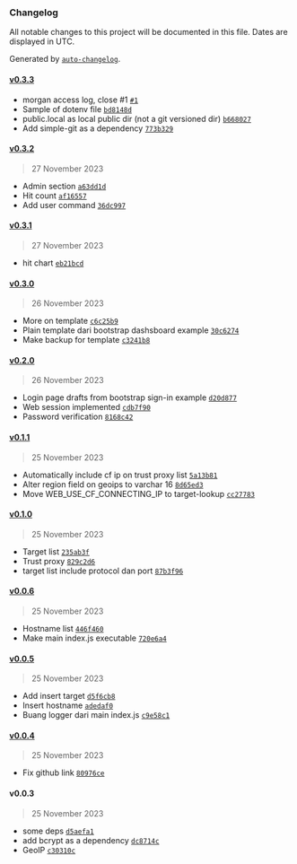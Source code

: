 ### Changelog

All notable changes to this project will be documented in this file. Dates are displayed in UTC.

Generated by [`auto-changelog`](https://github.com/CookPete/auto-changelog).

#### [v0.3.3](https://github.com/kucingbasah737/redirector/compare/v0.3.2...v0.3.3)

- morgan access log, close #1 [`#1`](https://github.com/kucingbasah737/redirector/issues/1)
- Sample of dotenv file [`bd8148d`](https://github.com/kucingbasah737/redirector/commit/bd8148dead3ad3764153de0743957389653531a2)
- public.local as local public dir (not a git versioned dir) [`b668027`](https://github.com/kucingbasah737/redirector/commit/b6680273ffc408fe5cd3e1c3b4fc78a7cdf46aaa)
- Add simple-git as a dependency [`773b329`](https://github.com/kucingbasah737/redirector/commit/773b329387499f530a406daf848a8189976334e3)

#### [v0.3.2](https://github.com/kucingbasah737/redirector/compare/v0.3.1...v0.3.2)

> 27 November 2023

- Admin section [`a63dd1d`](https://github.com/kucingbasah737/redirector/commit/a63dd1d01e6f425ab196fdf1e21086e8cec181f1)
- Hit count [`af16557`](https://github.com/kucingbasah737/redirector/commit/af165573a223c960cb5a3705ee4849d1349444e6)
- Add user command [`36dc997`](https://github.com/kucingbasah737/redirector/commit/36dc997bf7e397e85efbdc4fa7d479e34b6a6748)

#### [v0.3.1](https://github.com/kucingbasah737/redirector/compare/v0.3.0...v0.3.1)

> 27 November 2023

- hit chart [`eb21bcd`](https://github.com/kucingbasah737/redirector/commit/eb21bcd5ff21ad3c80df46d329fa95367256eba6)

#### [v0.3.0](https://github.com/kucingbasah737/redirector/compare/v0.2.0...v0.3.0)

> 26 November 2023

- More on template [`c6c25b9`](https://github.com/kucingbasah737/redirector/commit/c6c25b91a5ef6990aa8a082dfbba7ee2dc174f5e)
- Plain template dari bootstrap dashsboard example [`30c6274`](https://github.com/kucingbasah737/redirector/commit/30c6274678341ce3046a23bbd728e8c96cf2aa0c)
- Make backup for template [`c3241b8`](https://github.com/kucingbasah737/redirector/commit/c3241b880b3f748b2001a7d2bc57eb4612fb5d7b)

#### [v0.2.0](https://github.com/kucingbasah737/redirector/compare/v0.1.1...v0.2.0)

> 26 November 2023

- Login page drafts from bootstrap sign-in example [`d20d877`](https://github.com/kucingbasah737/redirector/commit/d20d877f97cccd6024042522741664c5a3805843)
- Web session implemented [`cdb7f90`](https://github.com/kucingbasah737/redirector/commit/cdb7f90b4c6eb09d22c1d8af5f755fb9de6aad8a)
- Password verification [`8168c42`](https://github.com/kucingbasah737/redirector/commit/8168c426cb694e0a2dc2988f364c05e15cbf2a14)

#### [v0.1.1](https://github.com/kucingbasah737/redirector/compare/v0.1.0...v0.1.1)

> 25 November 2023

- Automatically include cf ip on trust proxy list [`5a13b81`](https://github.com/kucingbasah737/redirector/commit/5a13b81e0afe49e3e2495acd5c23cd6dc80fd818)
- Alter region field on geoips to varchar 16 [`8d65ed3`](https://github.com/kucingbasah737/redirector/commit/8d65ed38cf93e188af1432a004bfe263cf130dd0)
- Move WEB_USE_CF_CONNECTING_IP to target-lookup [`cc27783`](https://github.com/kucingbasah737/redirector/commit/cc27783df2e3ae1d052ca4c9162c0c47b335f6e6)

#### [v0.1.0](https://github.com/kucingbasah737/redirector/compare/v0.0.6...v0.1.0)

> 25 November 2023

- Target list [`235ab3f`](https://github.com/kucingbasah737/redirector/commit/235ab3fd9551112e27e1f97ba130bec3eb43924b)
- Trust proxy [`829c2d6`](https://github.com/kucingbasah737/redirector/commit/829c2d6a887f01c6bc046a4e632bc76537c433f7)
- target list include protocol dan port [`87b3f96`](https://github.com/kucingbasah737/redirector/commit/87b3f9677b854643512d7855856d25d3be71add3)

#### [v0.0.6](https://github.com/kucingbasah737/redirector/compare/v0.0.5...v0.0.6)

> 25 November 2023

- Hostname list [`446f460`](https://github.com/kucingbasah737/redirector/commit/446f460f456928940723889bb4e5ceb008df4b7a)
- Make main index.js executable [`720e6a4`](https://github.com/kucingbasah737/redirector/commit/720e6a4a677d073099237cd141b0f9dc5735c1ca)

#### [v0.0.5](https://github.com/kucingbasah737/redirector/compare/v0.0.4...v0.0.5)

> 25 November 2023

- Add insert target [`d5f6cb8`](https://github.com/kucingbasah737/redirector/commit/d5f6cb8c59c749a350eab56158cf4e1998b38682)
- Insert hostname [`adedaf0`](https://github.com/kucingbasah737/redirector/commit/adedaf0ec9546b0d249a911b9d7dd78533bd5eb0)
- Buang logger dari main index.js [`c9e58c1`](https://github.com/kucingbasah737/redirector/commit/c9e58c169af7c6e90502cc1567b40004c0af2fa5)

#### [v0.0.4](https://github.com/kucingbasah737/redirector/compare/v0.0.3...v0.0.4)

> 25 November 2023

- Fix github link [`80976ce`](https://github.com/kucingbasah737/redirector/commit/80976ceac9ef72d4df26abbd5211b528b957181d)

#### v0.0.3

> 25 November 2023

- some deps [`d5aefa1`](https://github.com/kucingbasah737/redirector/commit/d5aefa1bdbb84f7f641881bbb07e893bb185b3bc)
- add bcrypt as a dependency [`dc8714c`](https://github.com/kucingbasah737/redirector/commit/dc8714cdd256232dc1929e1b3c313b4ddcf00a12)
- GeoIP [`c30310c`](https://github.com/kucingbasah737/redirector/commit/c30310c91d16ec0040f789bd684470f799e522ad)
